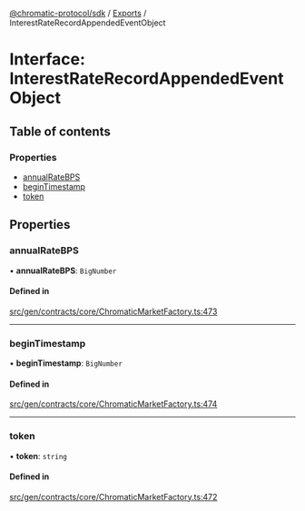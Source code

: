 [@chromatic-protocol/sdk](../README.md) / [Exports](../modules.md) / InterestRateRecordAppendedEventObject

# Interface: InterestRateRecordAppendedEventObject

## Table of contents

### Properties

- [annualRateBPS](InterestRateRecordAppendedEventObject.md#annualratebps)
- [beginTimestamp](InterestRateRecordAppendedEventObject.md#begintimestamp)
- [token](InterestRateRecordAppendedEventObject.md#token)

## Properties

### annualRateBPS

• **annualRateBPS**: `BigNumber`

#### Defined in

[src/gen/contracts/core/ChromaticMarketFactory.ts:473](https://github.com/chromatic-protocol/sdk/blob/27c8c90/src/gen/contracts/core/ChromaticMarketFactory.ts#L473)

___

### beginTimestamp

• **beginTimestamp**: `BigNumber`

#### Defined in

[src/gen/contracts/core/ChromaticMarketFactory.ts:474](https://github.com/chromatic-protocol/sdk/blob/27c8c90/src/gen/contracts/core/ChromaticMarketFactory.ts#L474)

___

### token

• **token**: `string`

#### Defined in

[src/gen/contracts/core/ChromaticMarketFactory.ts:472](https://github.com/chromatic-protocol/sdk/blob/27c8c90/src/gen/contracts/core/ChromaticMarketFactory.ts#L472)
